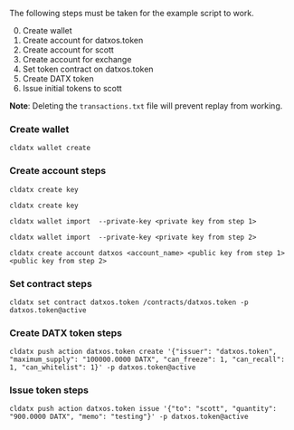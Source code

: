 The following steps must be taken for the example script to work.

0. Create wallet
0. Create account for datxos.token
0. Create account for scott
0. Create account for exchange
0. Set token contract on datxos.token
0. Create DATX token
0. Issue initial tokens to scott

**Note**:
Deleting the `transactions.txt` file will prevent replay from working.


### Create wallet
`cldatx wallet create`

### Create account steps
`cldatx create key`

`cldatx create key`

`cldatx wallet import  --private-key <private key from step 1>`

`cldatx wallet import  --private-key <private key from step 2>`

`cldatx create account datxos <account_name> <public key from step 1> <public key from step 2>`

### Set contract steps
`cldatx set contract datxos.token /contracts/datxos.token -p datxos.token@active`

### Create DATX token steps
`cldatx push action datxos.token create '{"issuer": "datxos.token", "maximum_supply": "100000.0000 DATX", "can_freeze": 1, "can_recall": 1, "can_whitelist": 1}' -p datxos.token@active`

### Issue token steps
`cldatx push action datxos.token issue '{"to": "scott", "quantity": "900.0000 DATX", "memo": "testing"}' -p datxos.token@active`
